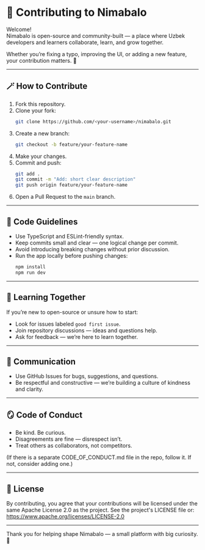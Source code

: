 # 🤝 Contributing to Nimabalo

Welcome!  
Nimabalo is open-source and community-built — a place where Uzbek developers and learners collaborate, learn, and grow together.

Whether you’re fixing a typo, improving the UI, or adding a new feature, your contribution matters. 🌱

---

## 🪄 How to Contribute

1. Fork this repository.  
2. Clone your fork:
   ```bash
   git clone https://github.com/<your-username>/nimabalo.git
   ```
3. Create a new branch:
   ```bash
   git checkout -b feature/your-feature-name
   ```
4. Make your changes.
5. Commit and push:
   ```bash
   git add .
   git commit -m "Add: short clear description"
   git push origin feature/your-feature-name
   ```
6. Open a Pull Request to the `main` branch.

---

## 🧩 Code Guidelines

- Use TypeScript and ESLint-friendly syntax.
- Keep commits small and clear — one logical change per commit.
- Avoid introducing breaking changes without prior discussion.
- Run the app locally before pushing changes:
  ```bash
  npm install
  npm run dev
  ```

---

## 🧠 Learning Together

If you’re new to open-source or unsure how to start:

- Look for issues labeled `good first issue`.
- Join repository discussions — ideas and questions help.
- Ask for feedback — we’re here to learn together.

---

## 🧭 Communication

- Use GitHub Issues for bugs, suggestions, and questions.
- Be respectful and constructive — we’re building a culture of kindness and clarity.

---

## 🪞 Code of Conduct

- Be kind. Be curious.
- Disagreements are fine — disrespect isn’t.
- Treat others as collaborators, not competitors.

(If there is a separate CODE_OF_CONDUCT.md file in the repo, follow it. If not, consider adding one.)

---

## 🧾 License

By contributing, you agree that your contributions will be licensed under the same Apache License 2.0 as the project. See the project's LICENSE file or:
https://www.apache.org/licenses/LICENSE-2.0

---

Thank you for helping shape Nimabalo — a small platform with big curiosity. 🌿
